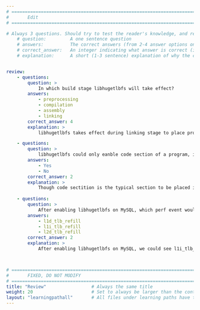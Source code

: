 ```yaml
---
# ================================================================================
#       Edit
# ================================================================================

# Always 3 questions. Should try to test the reader's knowledge, and reinforce the key points you want them to remember.
    # question:         A one sentence question
    # answers:          The correct answers (from 2-4 answer options only). Should be surrounded by quotes.
    # correct_answer:   An integer indicating what answer is correct (index starts from 0)
    # explanation:      A short (1-3 sentence) explanation of why the correct answer is correct. Can add additional context if desired


review:
    - questions:
        question: >
            In which build stage libhugetlbfs will take effect?
        answers:
            - preprocessing
            - compilation
            - assembly
            - linking
        correct_answer: 4                     
        explanation: >
            libhugetlbfs takes effect during linking stage to place program sections into hugepage.

    - questions:
        question: >
            libhugetlbfs could only eanble code section of a program, is it true?
        answers:
            - Yes
            - No
        correct_answer: 2
        explanation: >
            Though code sectition is the typical section to be placed in hugepage, other sections like data can also be placed in hugepage.
               
    - questions:
        question: >
            After enabling libhugetlbfs on MySQL, which perf event would be decresed dramatically?
        answers:
            - l1d_tlb_refill
            - l1i_tlb_refill
            - l2d_tlb_refill
        correct_answer: 2
        explanation: >
            After enabling libhugetlbfs on MySQL, we could see l1i_tlb_refill decreases dramatically from 490,265,467 to 70,741,621.



# ================================================================================
#       FIXED, DO NOT MODIFY
# ================================================================================
title: "Review"                 # Always the same title
weight: 20                      # Set to always be larger than the content in this path
layout: "learningpathall"       # All files under learning paths have this same wrapper
---
```

